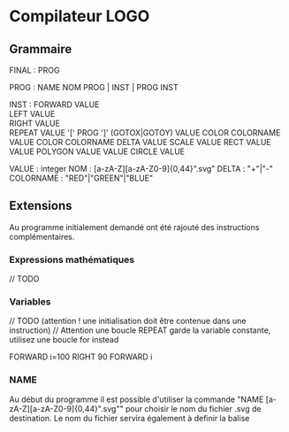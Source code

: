 # Compilateur LOGO

## Grammaire

FINAL : PROG

PROG : NAME NOM PROG | INST | PROG INST

INST : 
    FORWARD VALUE  
    LEFT VALUE  
    RIGHT VALUE  
    REPEAT VALUE '[' PROG ']'
    (GOTOX|GOTOY) VALUE
    COLOR COLORNAME VALUE
    COLOR COLORNAME DELTA VALUE
    SCALE VALUE
    RECT VALUE VALUE
    POLYGON VALUE VALUE
    CIRCLE VALUE

VALUE : integer
NOM : [a-zA-Z][a-zA-Z0-9]{0,44}".svg"
DELTA : "+"|"-"
COLORNAME : "RED"|"GREEN"|"BLUE"

## Extensions

Au programme initialement demandé ont été rajouté des instructions complémentaires.

### Expressions mathématiques
// TODO 

### Variables
// TODO (attention ! une initialisation doit être contenue dans une instruction)
// Attention une boucle REPEAT garde la variable constante, utilisez une boucle for instead

FORWARD i=100
RIGHT 90
FORWARD i

### NAME
Au début du programme il est possible d'utiliser la commande "NAME [a-zA-Z][a-zA-Z0-9]{0,44}".svg"" pour choisir le nom du fichier .svg de destination.
Le nom du fichier servira également à definir la balise <title> du fichier .svg.
Le nom utilisé est limité à 45 caractères alphanumériques, doit obligatoirement commencer par une lettre (minuscule ou majuscule) et terminer par l'extension ".svg".

### SCALE S
Après cette instruction, tous les déplacements effectués seront S (VALUE) fois plus grands.

### COLOR
// TODO et TODO deltas

### HIDE / SHOW
// TODO

### GOTO 
// TODO

### Aliases
Un alias est un terminal qui au sera interprété en une suite d'instructions à la lecture.

#### RECT L H 
Trace un rectangle de largeur L (VALUE) et de hauteur H (VALUE).

#### POLYGON N L
Trace un polygone régulier de N (VALUE) côtés de longueur L (VALUE).

#### CIRCLE S
Trace un cercle en se mettant à l'échelle S (VALUE).